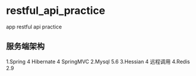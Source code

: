 # restful_api_practice
app restful api practice
## 服务端架构
1.Spring 4 Hibernate 4 SpringMVC 
2.Mysql 5.6
3.Hessian 4 远程调用
4.Redis 2.9

